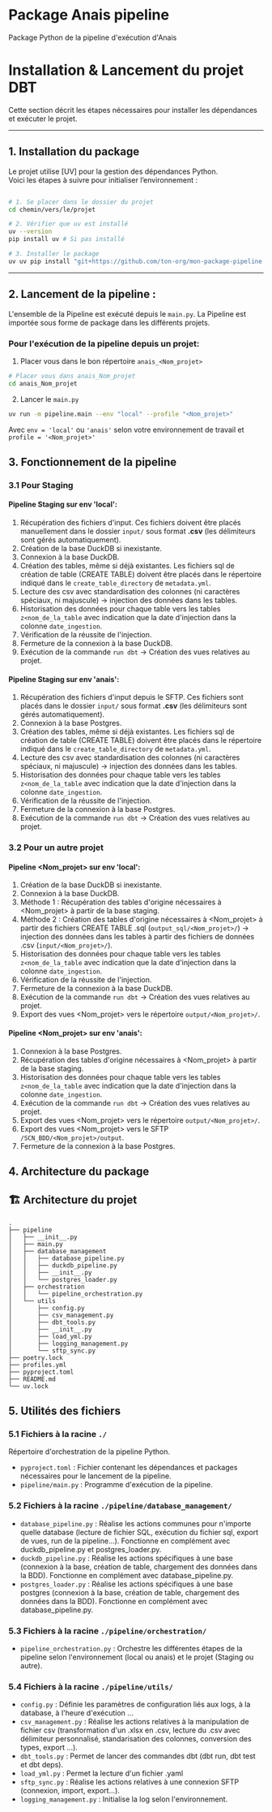 # Package Anais pipeline
Package Python de la pipeline d'exécution d'Anais

# Installation & Lancement du projet DBT

Cette section décrit les étapes nécessaires pour installer les dépendances et exécuter le projet.

---

## 1. Installation du package

Le projet utilise [UV] pour la gestion des dépendances Python.  
Voici les étapes à suivre pour initialiser l’environnement :

```bash

# 1. Se placer dans le dossier du projet
cd chemin/vers/le/projet

# 2. Vérifier que uv est installé
uv --version
pip install uv # Si pas installé

# 3. Installer le package
uv uv pip install "git+https://github.com/ton-org/mon-package-pipeline.git@main"
```

---

## 2. Lancement de la pipeline :

L'ensemble de la Pipeline est exécuté depuis le `main.py`.
La Pipeline est importée sous forme de package dans les différents projets.

### Pour l'exécution de la pipeline depuis un projet:
1. Placer vous dans le bon répertoire `anais_<Nom_projet>`

```bash
# Placer vous dans anais_Nom_projet
cd anais_Nom_projet
```

2. Lancer le `main.py`
```bash
uv run -m pipeline.main --env "local" --profile "<Nom_projet>"
```
Avec `env = 'local'` ou `'anais'` selon votre environnement de travail
et `profile = '<Nom_projet>'`

## 3. Fonctionnement de la pipeline
### 3.1 Pour Staging
#### Pipeline Staging sur env 'local':
1. Récupération des fichiers d'input. Ces fichiers doivent être placés manuellement dans le dossier `input/` sous format **.csv** (les délimiteurs sont gérés automatiquement).
2. Création de la base DuckDB si inexistante.
3. Connexion à la base DuckDB.
4. Création des tables, même si déjà existantes. Les fichiers sql de création de table (CREATE TABLE) doivent être placés dans le répertoire indiqué dans le `create_table_directory` de `metadata.yml`.
5. Lecture des csv avec standardisation des colonnes (ni caractères spéciaux, ni majuscule) -> injection des données dans les tables.
6. Historisation des données pour chaque table vers les tables `z<nom_de_la_table` avec indication que la date d'injection dans la colonne `date_ingestion`.
7. Vérification de la réussite de l'injection.
8. Fermeture de la connexion à la base DuckDB.
9. Exécution de la commande `run dbt` -> Création des vues relatives au projet.


#### Pipeline Staging sur env 'anais':
1. Récupération des fichiers d'input depuis le SFTP. Ces fichiers sont placés dans le dossier `input/` sous format **.csv** (les délimiteurs sont gérés automatiquement).
2. Connexion à la base Postgres.
3. Création des tables, même si déjà existantes. Les fichiers sql de création de table (CREATE TABLE) doivent être placés dans le répertoire indiqué dans le `create_table_directory` de `metadata.yml`.
4. Lecture des csv avec standardisation des colonnes (ni caractères spéciaux, ni majuscule) -> injection des données dans les tables.
5. Historisation des données pour chaque table vers les tables `z<nom_de_la_table` avec indication que la date d'injection dans la colonne `date_ingestion`.
6. Vérification de la réussite de l'injection.
7. Fermeture de la connexion à la base Postgres.
8. Exécution de la commande `run dbt` -> Création des vues relatives au projet.

### 3.2 Pour un autre projet
#### Pipeline <Nom_projet> sur env 'local':
1. Création de la base DuckDB si inexistante.
2. Connexion à la base DuckDB.
3. Méthode 1 : Récupération des tables d'origine nécessaires à <Nom_projet> à partir de la base staging. 
3. Méthode 2 : Création des tables d'origine nécessaires à <Nom_projet> à partir des fichiers CREATE TABLE .sql (`output_sql/<Nom_projet>/`) -> injection des données dans les tables à partir des fichiers de données .csv (`input/<Nom_projet>/`).
4. Historisation des données pour chaque table vers les tables `z<nom_de_la_table` avec indication que la date d'injection dans la colonne `date_ingestion`.
5. Vérification de la réussite de l'injection.
7. Fermeture de la connexion à la base DuckDB.
8. Exécution de la commande `run dbt` -> Création des vues relatives au projet.
9. Export des vues <Nom_projet> vers le répertoire `output/<Nom_projet>/`.


#### Pipeline <Nom_projet> sur env 'anais':
1. Connexion à la base Postgres.
2. Récupération des tables d'origine nécessaires à <Nom_projet> à partir de la base staging.
3. Historisation des données pour chaque table vers les tables `z<nom_de_la_table` avec indication que la date d'injection dans la colonne `date_ingestion`.
4. Exécution de la commande `run dbt` -> Création des vues relatives au projet.
5. Export des vues <Nom_projet> vers le répertoire `output/<Nom_projet>/`.
6. Export des vues <Nom_projet> vers le SFTP `/SCN_BDD/<Nom_projet>/output`.
7. Fermeture de la connexion à la base Postgres.

## 4. Architecture du package

## 🏗️ Architecture du projet

```plaintext
.
├── pipeline
│   ├── __init__.py
│   ├── main.py
│   ├── database_management
│   │   ├── database_pipeline.py
│   │   ├── duckdb_pipeline.py
│   │   ├── __init__.py
│   │   └── postgres_loader.py
│   ├── orchestration
│   │   └── pipeline_orchestration.py
│   └── utils
│       ├── config.py
│       ├── csv_management.py
│       ├── dbt_tools.py
│       ├── __init__.py
│       ├── load_yml.py
│       ├── logging_management.py
│       └── sftp_sync.py
├── poetry.lock
├── profiles.yml
├── pyproject.toml
├── README.md
└── uv.lock
```

## 5. Utilités des fichiers
### 5.1 Fichiers à la racine `./`
Répertoire d'orchestration de la pipeline Python.

- `pyproject.toml` : Fichier contenant les dépendances et packages nécessaires pour le lancement de la pipeline.
- `pipeline/main.py` : Programme d'exécution de la pipeline.

### 5.2 Fichiers à la racine `./pipeline/database_management/`
- `database_pipeline.py` : Réalise les actions communes pour n'importe quelle database (lecture de fichier SQL, exécution du fichier sql, export de vues, run de la pipeline...). Fonctionne en complément avec duckdb_pipeline.py et postgres_loader.py.
- `duckdb_pipeline.py` : Réalise les actions spécifiques à une base (connexion à la base, création de table, chargement des données dans la BDD). Fonctionne en complément avec database_pipeline.py.
- `postgres_loader.py` : Réalise les actions spécifiques à une base postgres (connexion à la base, création de table, chargement des données dans la BDD). Fonctionne en complément avec database_pipeline.py.

### 5.3 Fichiers à la racine `./pipeline/orchestration/`
- `pipeline_orchestration.py` : Orchestre les différentes étapes de la pipeline selon l'environnement (local ou anais) et le projet (Staging ou autre).

### 5.4 Fichiers à la racine `./pipeline/utils/`
- `config.py` : Définie les paramètres de configuration liés aux logs, à la database, à l'heure d'exécution ...
- `csv_management.py` : Réalise les actions relatives à la manipulation de fichier csv (transformation d'un .xlsx en .csv, lecture du .csv avec délimiteur personnalisé, standarisation des colonnes, conversion des types, export ...).
- `dbt_tools.py` : Permet de lancer des commandes dbt (dbt run, dbt test et dbt deps).
- `load_yml.py` : Permet la lecture d'un fichier .yaml
- `sftp_sync.py` : Réalise les actions relatives à une connexion SFTP (connexion, import, export...).
- `logging_management.py` : Initialise la log selon l'environnement.